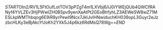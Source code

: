 $START$Otn2/RV1L5FtOufLotTOV3pPZgT4m1LXVbj6/iJ0iYWEjQUb4QWCfRANyf4YVLZEv3HjPWwlZH0BSpv9yenXaAtPt2GEoBhfyhLZ3AEWeSW8wZ71MESLkpWMThbqog6E9iR8yrPewI9Ncx7JklJvIHNwiduchKH039opL3Guyr2eJzzbcHLKy3eBjAkcYUoKh2YXk5J4p6kz6RdMsQ78Wg==$END$